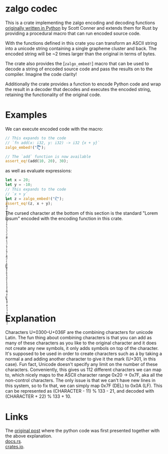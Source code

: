 # zalgo codec

This is a crate implementing the zalgo encoding and decoding functions [originally written in Python](https://github.com/DaCoolOne/DumbIdeas/tree/main/reddit_ph_compressor) by Scott Conner and extends them for Rust by providing a procedural macro that can run encoded source code.

With the functions defined in this crate you can transform an ASCII string into a unicode string containing a single grapheme cluster and back. The encoded string will be ~2 times larger than the original in terms of bytes.

The crate also provides the [`zalgo_embed!`] macro that can be used to decode a string of encoded source code and pass the results on to the compiler. Imagine the code clarity!

Additionally the crate provides a function to encode Python code and wrap the result in a decoder that decodes and executes the encoded string, retaining the functionality of the original code.

# Examples

We can execute encoded code with the macro:

```rust
// This expands to the code
// `fn add(x: i32, y: i32) -> i32 {x + y}`
zalgo_embed!("E͎͉͙͉̞͉͙͆̀́̈́̈́̈̀̓̒̌̀̀̓̒̉̀̍̀̓̒̀͛̀̋̀͘̚̚͘͝");

// The `add` function is now available
assert_eq!(add(10, 20), 30);
```

as well as evaluate expressions:

```rust
let x = 20;
let y = -10;
// This expands to the code 
// `x + y`
let z = zalgo_embed!("È͙̋̀͘");
assert_eq!(z, x + y);
```

The cursed character at the bottom of this section is the standard "Lorem ipsum" encoded with the encoding function in this crate.

\
\
\
\
\
\
\
E̬͏͍͉͓͕͍͒̀͐̀̈́ͅ͏͌͏͓͉͔͍͔͒̀̀́̌̀̓ͅ͏͎͓͔͔͕͉͉͓͉͎͇͉͔͓̓͒̀́̈́͐̓̀͌̌̀̈́̀̈́ͅͅͅͅ͏͉͕͓͍̀ͅ͏͔͍̈́̀͐ͅ͏͉͎͉͉͕͎͔͕͔͒̀̓̈́̈́̀̀͌́͂͏͔͒̀̀̈́ͅͅ͏͌͏͍͇͎͉͒̀́́̀́͌ͅ
\
\
\
\
\
\
\

# Explanation
Characters U+0300–U+036F are the combining characters for unicode Latin. The fun thing about combining characters is that you can add as many of these characters as you like to the original character and it does not create any new symbols, it only adds symbols on top of the character. It's supposed to be used in order to create characters such as á by taking a normal a and adding another character to give it the mark (U+301, in this case). Fun fact, Unicode doesn't specify any limit on the number of these characters. Conveniently, this gives us 112 different characters we can map to, which nicely maps to the ASCII character range 0x20 -> 0x7F, aka all the non-control characters. The only issue is that we can't have new lines in this system, so to fix that, we can simply map 0x7F (DEL) to 0x0A (LF). This can be represented as (CHARACTER - 11) % 133 - 21, and decoded with (CHARACTER + 22) % 133 + 10.  


# Links
The [original post](https://www.reddit.com/r/ProgrammerHumor/comments/yqof9f/the_most_upvoted_comment_picks_the_next_line_of/ivrd9ur/?context=3) where the python code was first presented together with the above explanation.   
[docs.rs](https://docs.rs/crate/zalgo-codec/0.3.2).  
[crates.io](https://crates.io/crates/zalgo-codec).
